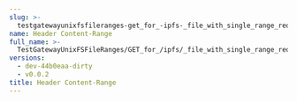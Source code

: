 ```yaml
---
slug: >-
  testgatewayunixfsfileranges-get_for_-ipfs-_file_with_single_range_request_includes_correct_bytes-header_content-range
name: Header Content-Range
full_name: >-
  TestGatewayUnixFSFileRanges/GET_for_/ipfs/_file_with_single_range_request_includes_correct_bytes/Header_Content-Range
versions:
  - dev-44b0eaa-dirty
  - v0.0.2
title: Header Content-Range
---
```


